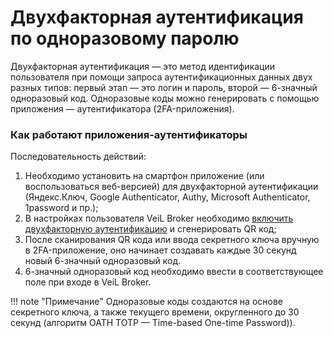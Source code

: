 # Двухфакторная аутентификация по одноразовому паролю

Двухфакторная аутентификация — это метод идентификации пользователя при помощи запроса аутентификационных данных двух 
разных типов: первый этап — это логин и пароль, второй — 6-значный одноразовый код. Одноразовые коды можно генерировать 
с помощью приложения — аутентификатора (2FA-приложения).

### Как работают приложения-аутентификаторы

Последовательность действий:

1. Необходимо установить на смартфон приложение (или воспользоваться веб-версией) для двухфакторной аутентификации 
   (Яндекс.Ключ, Google Authenticator, Authy, Microsoft Authenticator, 1password и пр.);
2. В настройках пользователя VeiL Broker необходимо [включить двухфакторную аутентификацию](../operator_guide/users.md)
   и сгенерировать QR код;
3. После сканирования QR кода или ввода секретного ключа вручную в 2FA-приложение, оно начинает создавать каждые 30 
   секунд новый 6-значный одноразовый код.
4. 6-значный одноразовый код необходимо ввести в соответствующее поле при входе в VeiL Broker.

!!! note "Примечание" 
    Одноразовые коды создаются на основе секретного ключа, а также текущего времени, округленного до 30 секунд 
    (алгоритм OATH TOTP — Time-based One-time Password)).